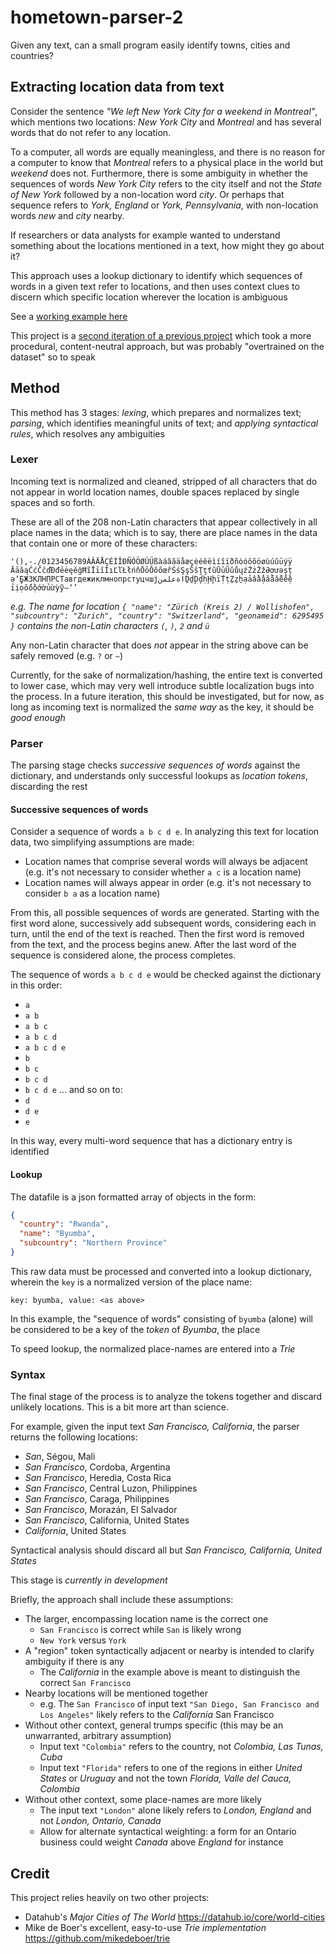 # hometown-parser-2

Given any text, can a small program easily identify towns, cities and countries?

## Extracting location data from text

Consider the sentence *"We left New York City for a weekend in Montreal"*, which mentions two locations: *New York City* and *Montreal* and has several words that do not refer to any location.

To a computer, all words are equally meaningless, and there is no reason for a computer to know that *Montreal* refers to a physical place in the world but *weekend* does not. Furthermore, there is some ambiguity in whether the sequences of words *New York City* refers to the city itself and not the *State of New York* followed by a non-location word *city*. Or perhaps that sequence refers to *York, England* or *York, Pennsylvania*, with non-location words *new* and *city* nearby.

If researchers or data analysts for example wanted to understand something about the locations mentioned in a text, how might they go about it?

This approach uses a lookup dictionary to identify which sequences of words in a given text refer to locations, and then uses context clues to discern which specific location wherever the location is ambiguous

See a [working example here](https://rendall.github.io/hometown-parser-2/)

This project is a [second iteration of a previous project](https://rendall.github.io/hometown-parser/) which took a more procedural, content-neutral approach, but was probably "overtrained on the dataset" so to speak

## Method

This method has 3 stages: *lexing*, which prepares and normalizes text; *parsing*, which identifies meaningful units of text; and *applying syntactical rules*, which resolves any ambiguities

### Lexer

Incoming text is normalized and cleaned, stripped of all characters that do not appear in world location names, double spaces replaced by single spaces and so forth.

These are all of the 208 non-Latin characters that appear collectively in all place names in the data; which is to say, there are place names in the data that contain one or more of these characters:

`'(),-./0123456789ÁÂÄÅÇÉÍÎÐÑÓÖØÚÜßàáâãäåæçèéêëìíîïðñòóôõöøùúûüýÿ`
`ĀāăąĆćČčďĐđēėęěğĦĩĪīĭİıĽľŁłńňŌōŎŏőœřŚśŞşŠšŢţťũŪūŬŭůųźŻżŽžƏơưǝșț`
`əʼ̧̱̄̇БЖЗКЛНПРСТавгдежиклмнопрстуцчшјاةعلمنḎḏḐḑḥḨḩḯṬṭẔẕẖạảầẩậắằẵếềệ`
`ỉịọốồộớờủừỳỹ–‘’`

*e.g. The name for location `{ "name": "Zürich (Kreis 2) / Wollishofen", "subcountry": "Zurich", "country": "Switzerland", "geonameid": 6295495 }` contains the non-Latin characters `(`, `)`, `2` and `ü`*

Any non-Latin character that does *not* appear in the string above can be safely removed (e.g. `?` or `~`)

Currently, for the sake of normalization/hashing, the entire text is converted to lower case, which may very well introduce subtle localization bugs into the process. In a future iteration, this should be investigated, but for now, as long as incoming text is normalized the *same way* as the key, it should be *good enough*

### Parser

The parsing stage checks *successive sequences of words* against the dictionary, and understands only successful lookups as *location tokens*, discarding the rest

#### Successive sequences of words

Consider a sequence of words `a b c d e`. In analyzing this text for location data, two simplifying assumptions are made:

* Location names that comprise several words will always be adjacent (e.g. it's not necessary to consider whether `a c` is a location name)
* Location names will always appear in order (e.g. it's not necessary to consider `b a` as a location name)

From this, all possible sequences of words are generated. Starting with the first word alone, successively add subsequent words, considering each in turn, until the end of the text is reached. Then the first word is removed from the text, and the process begins anew. After the last word of the sequence is considered alone, the process completes.

The sequence of words `a b c d e` would be checked against the dictionary in this order:

* `a`
* `a b`
* `a b c`
* `a b c d`
* `a b c d e`
* `b`
* `b c`
* `b c d`
* `b c d e`
... and so on to:
* `d`
* `d e`
* `e`

In this way, every multi-word sequence that has a dictionary entry is identified

#### Lookup

The datafile is a json formatted array of objects in the form:

```json
{
  "country": "Rwanda",
  "name": "Byumba",
  "subcountry": "Northern Province"
}
```

This raw data must be processed and converted into a lookup dictionary, wherein the `key` is a normalized version of the place name:

`key: byumba, value: <as above>`

In this example, the "sequence of words" consisting of `byumba` (alone) will be considered to be a key of the *token* of *Byumba*, the place

To speed lookup, the normalized place-names are entered into a *Trie*

### Syntax

The final stage of the process is to analyze the tokens together and discard unlikely locations. This is a bit more art than science.

For example, given the input text *San Francisco, California*, the parser returns the following locations:

* *San*, Ségou, Mali
* *San Francisco*, Cordoba, Argentina
* *San Francisco*, Heredia, Costa Rica
* *San Francisco*, Central Luzon, Philippines
* *San Francisco*, Caraga, Philippines
* *San Francisco*, Morazán, El Salvador
* *San Francisco*, California, United States
* *California*, United States

Syntactical analysis should discard all but *San Francisco, California, United States*

This stage is *currently in development*

Briefly, the approach shall include these assumptions:

* The larger, encompassing location name is the correct one
  * `San Francisco` is correct while `San` is likely wrong
  * `New York` versus `York`
* A "region" token syntactically adjacent or nearby is intended to clarify ambiguity if there is any
  * The *California* in the example above is meant to distinguish the correct `San Francisco`
* Nearby locations will be mentioned together
  * e.g. The `San Francisco` of input text `"San Diego, San Francisco and Los Angeles"` likely refers to the *California* San Francisco
* Without other context, general trumps specific (this may be an unwarranted, arbitrary assumption)
  * Input text `"Colombia"` refers to the country, not *Colombia, Las Tunas, Cuba*
  * Input text `"Florida"` refers to one of the regions in either *United States* or *Uruguay* and not the town *Florida, Valle del Cauca, Colombia*
* Without other context, some place-names are more likely
  * The input text `"London"` alone likely refers to *London, England* and not *London, Ontario, Canada*
  * Allow for alternate syntactical weighting: a form for an Ontario business could weight *Canada* above *England* for instance

## Credit

This project relies heavily on two other projects:

* Datahub's _Major Cities of The World_ <https://datahub.io/core/world-cities>
* Mike de Boer's excellent, easy-to-use _Trie implementation_ <https://github.com/mikedeboer/trie>
